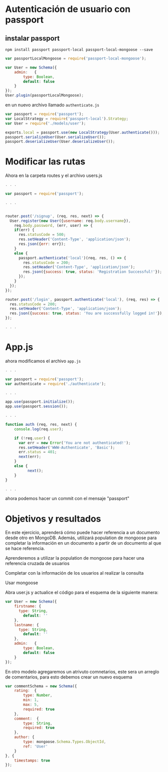 # Autenticación de usuario con passport

## instalar passport 

```
npm install passport passport-local passport-local-mongoose --save
```

```javascript
var passportLocalMongoose = require('passport-local-mongoose');

var User = new Schema({
    admin:   {
        type: Boolean,
        default: false
    }
});
User.plugin(passportLocalMongoose);
```


en un nuevo archivo llamado `authenticate.js`
```javascript
var passport = require('passport');
var LocalStrategy = require('passport-local').Strategy;
var User = require('./models/user');

exports.local = passport.use(new LocalStrategy(User.authenticate()));
passport.serializeUser(User.serializeUser());
passport.deserializeUser(User.deserializeUser());
```

# Modificar las rutas 
Ahora en la carpeta routes y el archivo users.js
```javascript 
. . .

var passport = require('passport');

. . .


router.post('/signup', (req, res, next) => {
  User.register(new User({username: req.body.username}), 
    req.body.password, (err, user) => {
    if(err) {
      res.statusCode = 500;
      res.setHeader('Content-Type', 'application/json');
      res.json({err: err});
    }
    else {
      passport.authenticate('local')(req, res, () => {
        res.statusCode = 200;
        res.setHeader('Content-Type', 'application/json');
        res.json({success: true, status: 'Registration Successful!'});
      });
    }
  });
});

router.post('/login', passport.authenticate('local'), (req, res) => {
  res.statusCode = 200;
  res.setHeader('Content-Type', 'application/json');
  res.json({success: true, status: 'You are successfully logged in!'});
});

. . .

```

# App.js
ahora modificamos el archivo `app.js`

```javascript 
. . .

var passport = require('passport');
var authenticate = require('./authenticate');

. . .

app.use(passport.initialize());
app.use(passport.session());

. . .

function auth (req, res, next) {
    console.log(req.user);

    if (!req.user) {
      var err = new Error('You are not authenticated!');
      res.setHeader('WWW-Authenticate', 'Basic');                          
      err.status = 401;
      next(err);
    }
    else {
          next();
    }
}

. . .
``` 
ahora podemos hacer un commit con el mensaje "passport"
# Objetivos y resultados 
En este ejercicio, aprenderá cómo puede hacer referencia a un documento desde otro en MongoDB. Además, utilizará population de mongoose para completar la información en un documento a partir de un documento al que se hace referencia. 

Aprenderemos a
utilizar  la population de mongoose para hacer una referencia cruzada de usuarios  

Completar con la información de los usuarios al realizar la consulta 


Usar mongoose 

Abra user.js y actualice el código para el esquema de la siguiente manera:

``` javascript 
var User = new Schema({
    firstname: {
      type: String,
        default: ''
    },
    lastname: {
      type: String,
        default: ''
    },
    admin:   {
        type: Boolean,
        default: false
    }
});

```

En  otro modelo agregaremos un atrivuto comnetarios, este sera un arreglo de comentarios, para esto debemos crear un nuevo esquema 


```javascript
var commentSchema = new Schema({
    rating:  {
        type: Number,
        min: 1,
        max: 5,
        required: true
    },
    comment:  {
        type: String,
        required: true
    },
    author: {
        type: mongoose.Schema.Types.ObjectId,
        ref: 'User'
    }
}, {
    timestamps: true
});

```
